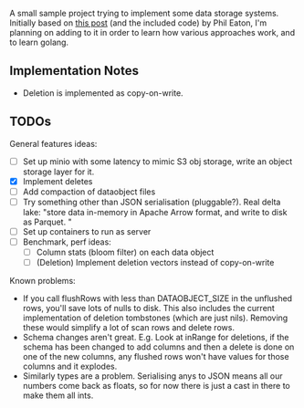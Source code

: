 A small sample project trying to implement some data storage systems. Initially based on [this
post](https://notes.eatonphil.com/2024-09-29-build-a-serverless-acid-database-with-this-one-neat-trick.html) (and the
included code) by Phil Eaton, I'm planning on adding to it in order to learn how various approaches work, and to learn
golang.

## Implementation Notes

- Deletion is implemented as copy-on-write.

## TODOs

General features ideas:

- [ ] Set up minio with some latency to mimic S3 obj storage, write an object storage layer for it.
- [x] Implement deletes
- [ ] Add compaction of dataobject files
- [ ] Try something other than JSON serialisation (pluggable?). Real delta lake: "store data in-memory in Apache Arrow
      format, and write to disk as Parquet. "
- [ ] Set up containers to run as server
- [ ] Benchmark, perf ideas:
  - [ ] Column stats (bloom filter) on each data object
  - [ ] (Deletion) Implement deletion vectors instead of copy-on-write

Known problems:

- If you call flushRows with less than DATAOBJECT_SIZE in the unflushed rows, you'll save lots of nulls to disk. This
  also includes the current implementation of deletion tombstones (which are just nils). Removing these would simplify a
  lot of scan rows and delete rows.
- Schema changes aren't great. E.g. Look at inRange for deletions, if the schema has been changed to add columns and
  then a delete is done on one of the new columns, any flushed rows won't have values for those columns and it explodes.
- Similarly types are a problem. Serialising anys to JSON means all our numbers come back as floats, so for now there is
  just a cast in there to make them all ints.
